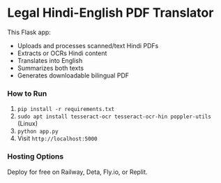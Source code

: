 # Legal Hindi-English PDF Translator

This Flask app:
- Uploads and processes scanned/text Hindi PDFs
- Extracts or OCRs Hindi content
- Translates into English
- Summarizes both texts
- Generates downloadable bilingual PDF

### How to Run
1. `pip install -r requirements.txt`
2. `sudo apt install tesseract-ocr tesseract-ocr-hin poppler-utils` (Linux)  
3. `python app.py`
4. Visit `http://localhost:5000`

### Hosting Options
Deploy for free on Railway, Deta, Fly.io, or Replit.

